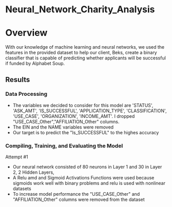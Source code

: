 # Neural_Network_Charity_Analysis

# Overview
With our knowledge of machine learning and neural networks, we used the features in the provided dataset to help our client, Beks, create a binary classifier that is capable of predicting whether applicants will be successful if funded by Alphabet Soup.

## Results

### Data Processing
* The variables we decided to consider for this model are 'STATUS', 'ASK_AMT', 'IS_SUCCESSFUL', 'APPLICATION_TYPE', 'CLASSIFICATION', 'USE_CASE', 'ORGANIZATION',  'INCOME_AMT'. I dropped "USE_CASE_Other","AFFILIATION_Other" columns.
* The EIN and the NAME variables were removed 
* Our target is to predict the "Is_SUCCESSFUL" to the highes accuracy


### Compiling, Training, and Evaluating the Model

Attempt #1
* Our neural network consisted of 80 neurons in Layer 1 and 30 in Layer 2, 2 Hidden Layers, 
* A Relu amd and Sigmoid Activations Functions were used because sigmoids work well with binary problems and relu is used with nonlinear datasets
* To increase model performance the "USE_CASE_Other" and "AFFILIATION_Other" columns were removed from the dataset
